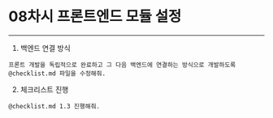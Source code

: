 # 08차시 프론트엔드 모듈 설정

---

1. 백엔드 연결 방식
```
프론트 개발을 독립적으로 완료하고 그 다음 백엔드에 연결하는 방식으로 개발하도록 @checklist.md 파일을 수정해줘.
```

2. 체크리스트 진행
```
@checklist.md 1.3 진행해줘.
```